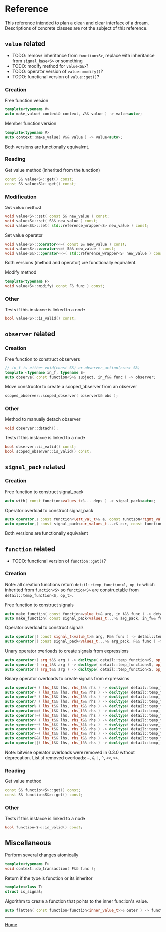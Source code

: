 # Reference

This reference intended to plan a clean and clear interface of a dream.
Descriptions of concrete classes are not the subject of this reference.

## `value` related

* TODO: remove inheritance from `function<S>`, replace with inheritance from `signal_base<S>` or something 
* TODO: modify method for `value<S&>`?
* TODO: operator version of `value::modify()`?
* TODO: functional version of `value::get()`?

### Creation

Free function version

```cpp
template<typename V>
auto make_value( context& context, V&& value ) -> value<auto>;
```

Member function version

```cpp
template<typename V>
auto context::make_value( V&& value ) -> value<auto>;
```

Both versions are functionally equivalent.

### Reading

Get value method (inherited from the function)

```cpp
const S& value<S>::get() const;
const S& value<S&>::get() const;
```

### Modification

Set value method

```cpp
void value<S>::set( const S& new_value ) const;
void value<S>::set( S&& new_value ) const;
void value<S&>::set( std::reference_wrapper<S> new_value ) const;
```

Set value operator

```cpp
void value<S>::operator<<=( const S& new_value ) const;
void value<S>::operator<<=( S&& new_value ) const;
void value<S&>::operator<<=( std::reference_wrapper<S> new_value ) const;
```

Both versions (method and operator) are functionally equivalent.

Modify method

```cpp
template<typename F>
void value<S>::modify( const F& func ) const;
```

### Other

Tests if this instance is linked to a node

```cpp
bool value<S>::is_valid() const;
```

## `observer` related

### Creation

Free function to construct observers

```cpp
// in_f is either void(const S&) or observer_action(const S&)
template <typename in_f, typename S>
auto observe( const function<S>& subject, in_f&& func ) -> observer;
```

Move constructor to create a scoped_observer from an observer

```cpp
scoped_observer::scoped_observer( observer&& obs );
```

### Other

Method to manually detach observer

```cpp
void observer::detach();
```

Tests if this instance is linked to a node

```cpp
bool observer::is_valid() const;
bool scoped_observer::is_valid() const;
```

## `signal_pack` related

### Creation

Free function to construct signal_pack

```cpp
auto with( const function<values_t>&... deps ) -> signal_pack<auto>;
```

Operator overload to construct signal_pack

```cpp
auto operator,( const function<left_val_t>& a, const function<right_val_t>& b ) -> signal_pack<auto>;
auto operator,( const signal_pack<cur_values_t...>& cur, const function<append_value_t>& append ) -> signal_pack<auto>;
```

Both versions are functionally equivalent

## `function` related

* TODO: functional version of `function::get()`?

### Creation

Note: all creation functions return `detail::temp_function<S, op_t>` which inherited from
`function<S>` so `function<S>` are constructable from `detail::temp_function<S, op_t>`.

Free function to construct signals

```cpp
auto make_function( const function<value_t>& arg, in_f&& func ) -> detail::temp_function<S, op_t>
auto make_function( const signal_pack<values_t...>& arg_pack, in_f&& func ) -> detail::temp_function<S, op_t>
```

Operator overload to construct signals

```cpp
auto operator|( const signal_t<value_t>& arg, F&& func ) -> detail::temp_function<S, op_t>;
auto operator|( const signal_pack<values_t...>& arg_pack, F&& func ) -> detail::temp_function<S, op_t>;
```

Unary operator overloads to create signals from expressions

```cpp
auto operator+( arg_t&& arg ) -> decltype( detail::temp_function<S, op_t> );
auto operator-( arg_t&& arg ) -> decltype( detail::temp_function<S, op_t> );
auto operator!( arg_t&& arg ) -> decltype( detail::temp_function<S, op_t> );
```

Binary operator overloads to create signals from expressions

```cpp
auto operator+ ( lhs_t&& lhs, rhs_t&& rhs ) -> decltype( detail::temp_function<S, op_t> );
auto operator- ( lhs_t&& lhs, rhs_t&& rhs ) -> decltype( detail::temp_function<S, op_t> );
auto operator* ( lhs_t&& lhs, rhs_t&& rhs ) -> decltype( detail::temp_function<S, op_t> );
auto operator/ ( lhs_t&& lhs, rhs_t&& rhs ) -> decltype( detail::temp_function<S, op_t> );
auto operator% ( lhs_t&& lhs, rhs_t&& rhs ) -> decltype( detail::temp_function<S, op_t> );
auto operator==( lhs_t&& lhs, rhs_t&& rhs ) -> decltype( detail::temp_function<S, op_t> );
auto operator!=( lhs_t&& lhs, rhs_t&& rhs ) -> decltype( detail::temp_function<S, op_t> );
auto operator< ( lhs_t&& lhs, rhs_t&& rhs ) -> decltype( detail::temp_function<S, op_t> );
auto operator<=( lhs_t&& lhs, rhs_t&& rhs ) -> decltype( detail::temp_function<S, op_t> );
auto operator> ( lhs_t&& lhs, rhs_t&& rhs ) -> decltype( detail::temp_function<S, op_t> );
auto operator>=( lhs_t&& lhs, rhs_t&& rhs ) -> decltype( detail::temp_function<S, op_t> );
auto operator&&( lhs_t&& lhs, rhs_t&& rhs ) -> decltype( detail::temp_function<S, op_t> );
auto operator||( lhs_t&& lhs, rhs_t&& rhs ) -> decltype( detail::temp_function<S, op_t> );
```

Note: bitwise operator overloads were removed in 0.3.0 without deprecation. List of removed overloads: `~`, `&`, `|`, `^`, `<<`, `>>`.

### Reading

Get value method

```cpp
const S& function<S>::get() const;
const S& function<S&>::get() const;
```

### Other

Tests if this instance is linked to a node

```cpp
bool function<S>::is_valid() const;
```

## Miscellaneous

Perform several changes atomically

```cpp
template<typename F>
void context::do_transaction( F&& func );
```

Return if the type is function or its inheritor

```cpp
template<class T>
struct is_signal;
```

Algorithm to create a function that points to the inner function's value.

```cpp
auto flatten( const function<function<inner_value_t>>& outer ) -> function<inner_value_t>;
```


---------------

[Home](readme.md#reference)
